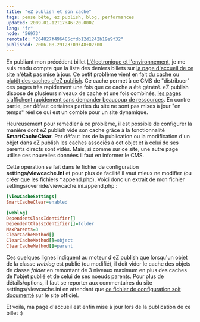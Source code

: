 ```yaml
---
title: "eZ publish et son cache"
tags: pense bête, ez publish, blog, performances
updated: 2009-01-12T17:46:20.000Z
lang: "fr"
node: "56973"
remoteId: "264827f496485cfdb12d1242b19e9f32"
published: 2006-08-29T23:09:48+02:00
---
```


En publiant mon précédent billet [L'électronique et l'environnement](/post/l-electronique-et-l-environnement), je me suis rendu compte que la liste des deniers billets sur [la page d'accueil de ce site]() n'était pas mise à jour. Ce petit problème vient en fait [du cache ou plutôt des caches d'eZ publish](http://ez.no/community/articles/ez_publish_performance_best_practices/specification). Ce cache permet à ce CMS de &quot;distribuer&quot; ces pages très rapidement une fois que ce cache a été généré. eZ publish dispose de plusieurs niveaux de cache et une fois combinés, [les pages s'affichent rapidement sans demander beaucoup de ressources](http://ez.no/community/articles/server_architecture_for_ez_publish_hosting/test_results). En contre partie, par défaut certaines parties du site ne sont pas mises à jour &quot;en temps&quot; réel ce qui est un comble pour un site dynamique.


Heureusement pour remédier à ce problème, il est possible de configurer la manière dont eZ publish vide son cache grâce à la fonctionnalité **SmartCacheClear**. Par défaut lors de la publication ou la modification d'un objet dans eZ publish les caches associés à cet objet et à celui de ses parents directs sont vidés. Mais, si comme sur ce site, une autre page utilise ces nouvelles données il faut en informer le CMS.


Cette opération se fait dans le fichier de configuration **settings/viewcache.ini** et pour plus de facilité il vaut mieux ne modifier (ou créer que les fichiers *.append.php). Voici donc un extrait de mon fichier settings/override/viewcache.ini.append.php :

``` ini
[ViewCacheSettings]
SmartCacheClear=enabled

[weblog]
DependentClassIdentifier[]
DependentClassIdentifier[]=folder
MaxParents=3
ClearCacheMethod[]
ClearCacheMethod[]=object
ClearCacheMethod[]=parent
```


Ces quelques lignes indiquent au moteur d'eZ publish que lorsqu'un objet de la classe *weblog* est publié (ou modifié), il doit vider le cache des objets de classe *folder* en remontant de 3 niveaux maximum en plus des caches de l'objet publié et de celui de ses noeuds parents. Pour plus de détails/options, il faut se reporter aux commentaires du site settings/viewcache.ini en attendant que [ce fichier de configuration soit documenté](http://ez.no/doc/ez_publish/technical_manual/3_8/reference/configuration_files/viewcache_ini) sur le site officiel.


Et voila, ma page d'accueil est enfin mise à jour lors de la publication de ce billet :)

